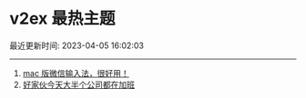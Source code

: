 # v2ex 最热主题

最近更新时间: 2023-04-05 16:02:03

--- 
1. [mac 版微信输入法，很好用！](https://www.v2ex.com/t/929889) 
2. [好家伙今天大半个公司都在加班](https://www.v2ex.com/t/929921) 
